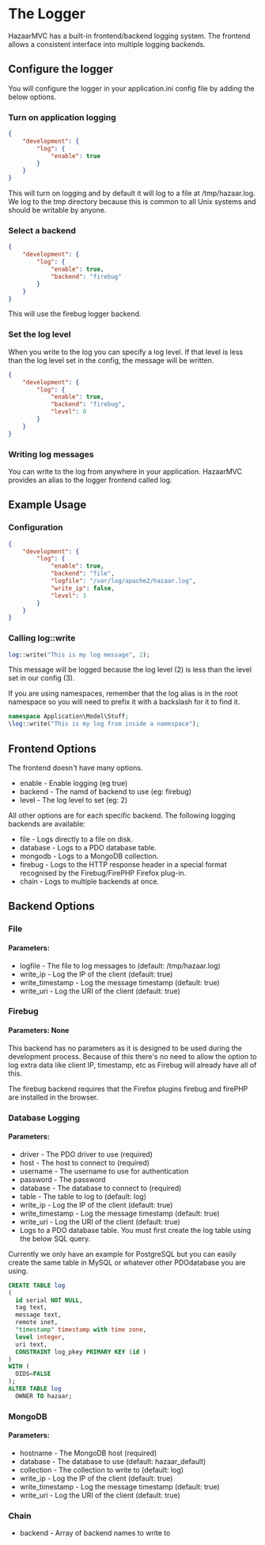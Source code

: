# The Logger

HazaarMVC has a built-in frontend/backend logging system. The frontend allows a consistent interface into multiple logging backends.

## Configure the logger

You will configure the logger in your application.ini config file by adding the below options.

### Turn on application logging

```json
{
    "development": {
        "log": {
            "enable": true
        }
    }
}
```

This will turn on logging and by default it will log to a file at /tmp/hazaar.log. We log to the tmp directory because this is common to all Unix systems and should be writable by anyone.

### Select a backend

```json
{
    "development": {
        "log": {
            "enable": true,
            "backend": "firebug"
        }
    }
}
```

This will use the firebug logger backend.

### Set the log level

When you write to the log you can specify a log level. If that level is less than the log level set in the config, the message will be written.

```json
{
    "development": {
        "log": {
            "enable": true,
            "backend": "firebug",
            "level": 0
        }
    }
}
```

### Writing log messages

You can write to the log from anywhere in your application. HazaarMVC provides an alias to the logger frontend called log.

## Example Usage

### Configuration

```json
{
    "development": {
        "log": {
            "enable": true,
            "backend": "file",
            "logfile": "/var/log/apache2/hazaar.log",
            "write_ip": false,
            "level": 3
        }
    }
}
```

### Calling log::write

```php
log::write("This is my log message", 2);
```

This message will be logged because the log level (2) is less than the level set in our config (3).

If you are using namespaces, remember that the log alias is in the root namespace so you will need to prefix it with a backslash for it to find it.

```php
namespace Application\Model\Stuff;
\log::write("This is my log from inside a namespace");
```

## Frontend Options

The frontend doesn't have many options.

* enable - Enable logging (eg true)
* backend - The namd of backend to use (eg: firebug)
* level - The log level to set (eg: 2)

All other options are for each specific backend. The following logging backends are available:

* file - Logs directly to a file on disk.
* database - Logs to a PDO database table.
* mongodb - Logs to a MongoDB collection.
* firebug - Logs to the HTTP response header in a special format recognised by the Firebug/FirePHP Firefox plug-in.
* chain - Logs to multiple backends at once.

## Backend Options

### File

#### Parameters:

* logfile - The file to log messages to (default: /tmp/hazaar.log)
* write_ip - Log the IP of the client (default: true)
* write_timestamp - Log the message timestamp (default: true)
* write_uri - Log the URI of the client (default: true)

### Firebug

#### Parameters: None

This backend has no parameters as it is designed to be used during the development process. Because of this there's no need to allow the option to log extra data like client IP, timestamp, etc as Firebug will already have all of this.

The firebug backend requires that the Firefox plugins firebug and firePHP are installed in the browser.

### Database Logging

#### Parameters:

* driver - The PDO driver to use (required)
* host - The host to connect to (required)
* username - The username to use for authentication
* password - The password
* database - The database to connect to (required)
* table - The table to log to (default: log)
* write_ip - Log the IP of the client (default: true)
* write_timestamp - Log the message timestamp (default: true)
* write_uri - Log the URI of the client (default: true)
* Logs to a PDO database table. You must first create the log table using the below SQL query.

Currently we only have an example for PostgreSQL but you can easily create the same table in MySQL or whatever other PDOdatabase you are using.

```sql
CREATE TABLE log
(
  id serial NOT NULL,
  tag text,
  message text,
  remote inet,
  "timestamp" timestamp with time zone,
  level integer,
  uri text,
  CONSTRAINT log_pkey PRIMARY KEY (id )
)
WITH (
  OIDS=FALSE
);
ALTER TABLE log
  OWNER TO hazaar;
```

### MongoDB

#### Parameters:

* hostname - The MongoDB host (required)
* database - The database to use (default: hazaar_default)
* collection - The collection to write to (default: log)
* write_ip - Log the IP of the client (default: true)
* write_timestamp - Log the message timestamp (default: true)
* write_uri - Log the URI of the client (default: true)

### Chain

* backend - Array of backend names to write to